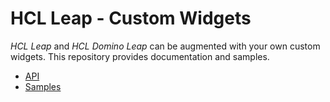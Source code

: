 # HCL Leap - Custom Widgets

*HCL Leap* and *HCL Domino Leap* can be augmented with your own custom widgets. This repository provides documentation and samples.

- [API](./API.md)
- [Samples](./samples)

